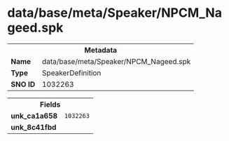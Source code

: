 <h1>data/base/meta/Speaker/NPCM_Nageed.spk</h1><table><tr><th colspan="100%">Metadata</th></tr><tr><td><b>Name</b></td><td>data/base/meta/Speaker/NPCM_Nageed.spk</td></tr><tr><td><b>Type</b></td><td>SpeakerDefinition</td></tr><tr><td><b>SNO ID</b></td><td>1032263</td></tr></table>

<table><tr><th colspan="100%">Fields</th></tr><tr><td><b>unk_ca1a658</b></td><td><code>1032263</code></td></tr><tr><td><b>unk_8c41fbd</b></td><td></td></tr></table>

